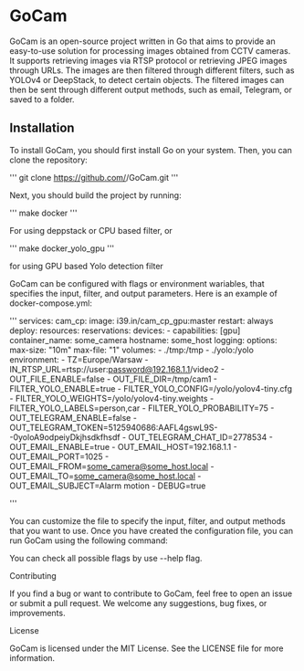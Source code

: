 # GoCam

GoCam is an open-source project written in Go that aims to provide an easy-to-use solution for processing images obtained from CCTV cameras. It supports retrieving images via RTSP protocol or retrieving JPEG images through URLs. The images are then filtered through different filters, such as YOLOv4 or DeepStack, to detect certain objects. The filtered images can then be sent through different output methods, such as email, Telegram, or saved to a folder.

## Installation

To install GoCam, you should first install Go on your system. Then, you can clone the repository:

'''
	git clone https://github.com/<username>/GoCam.git
'''

Next, you should build the project by running:

'''
	make docker
'''

For using deppstack or CPU based filter, or

'''
	make docker_yolo_gpu
'''

for using GPU based Yolo detection filter



GoCam can be configured with flags or environment wariables, that specifies the input, filter, and output parameters. Here is an example of docker-compose.yml:

'''
	services:
	  cam_cp:
	    image: i39.in/cam_cp_gpu:master
	    restart: always
	    deploy:
	      resources:
	        reservations:
	          devices:
	            - capabilities: [gpu]
	    container_name: some_camera
	    hostname: some_host
	    logging:
	      options:
	        max-size: "10m"
	        max-file: "1"
	    volumes:
	      - ./tmp:/tmp
	      - ./yolo:/yolo
	    environment:
	      - TZ=Europe/Warsaw
	      - IN_RTSP_URL=rtsp://user:password@192.168.1.1/video2
	      - OUT_FILE_ENABLE=false
	      - OUT_FILE_DIR=/tmp/cam1
	      - FILTER_YOLO_ENABLE=true
	      - FILTER_YOLO_CONFIG=/yolo/yolov4-tiny.cfg
	      - FILTER_YOLO_WEIGHTS=/yolo/yolov4-tiny.weights
	      - FILTER_YOLO_LABELS=person,car
	      - FILTER_YOLO_PROBABILITY=75
	      - OUT_TELEGRAM_ENABLE=false
	      - OUT_TELEGRAM_TOKEN=5125940686:AAFL4gswL9S--0yoloA9odpeiyDkjhsdkfhsdf
	      - OUT_TELEGRAM_CHAT_ID=2778534
	      - OUT_EMAIL_ENABLE=true
	      - OUT_EMAIL_HOST=192.168.1.1
	      - OUT_EMAIL_PORT=1025
	      - OUT_EMAIL_FROM=some_camera@some_host.local
	      - OUT_EMAIL_TO=some_camera@some_host.local
	      - OUT_EMAIL_SUBJECT=Alarm motion
	      - DEBUG=true

'''

You can customize the file to specify the input, filter, and output methods that you want to use. Once you have created the configuration file, you can run GoCam using the following command:

You can check all possible flags by use --help flag.

Contributing

If you find a bug or want to contribute to GoCam, feel free to open an issue or submit a pull request. We welcome any suggestions, bug fixes, or improvements.

License

GoCam is licensed under the MIT License. See the LICENSE file for more information.
